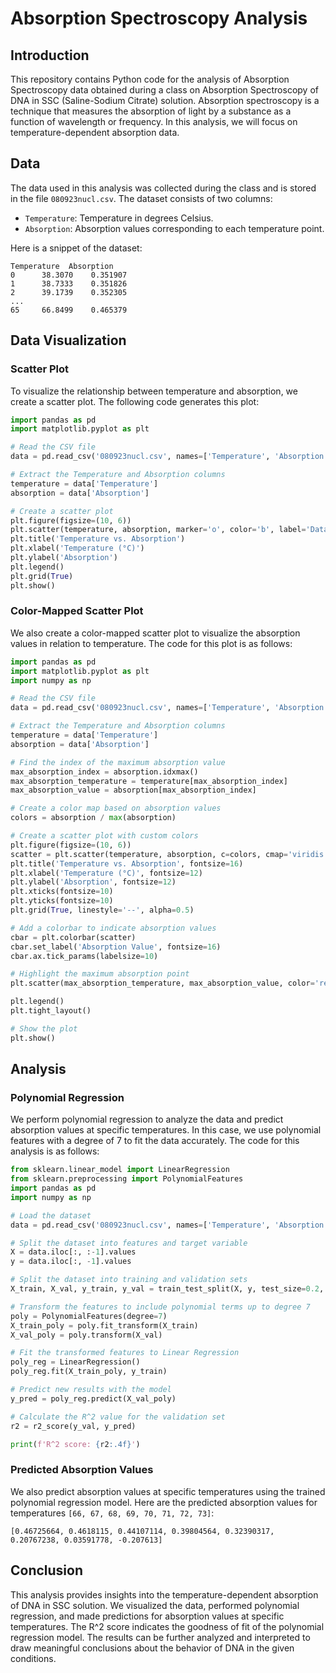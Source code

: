 # Absorption Spectroscopy Analysis

## Introduction

This repository contains Python code for the analysis of Absorption Spectroscopy data obtained during a class on Absorption Spectroscopy of DNA in SSC (Saline-Sodium Citrate) solution. Absorption spectroscopy is a technique that measures the absorption of light by a substance as a function of wavelength or frequency. In this analysis, we will focus on temperature-dependent absorption data.

## Data

The data used in this analysis was collected during the class and is stored in the file `080923nucl.csv`. The dataset consists of two columns:

- `Temperature`: Temperature in degrees Celsius.
- `Absorption`: Absorption values corresponding to each temperature point.

Here is a snippet of the dataset:

```
Temperature  Absorption
0      38.3070    0.351907
1      38.7333    0.351826
2      39.1739    0.352305
...
65     66.8499    0.465379
```

## Data Visualization

### Scatter Plot

To visualize the relationship between temperature and absorption, we create a scatter plot. The following code generates this plot:

```python
import pandas as pd
import matplotlib.pyplot as plt

# Read the CSV file
data = pd.read_csv('080923nucl.csv', names=['Temperature', 'Absorption'])

# Extract the Temperature and Absorption columns
temperature = data['Temperature']
absorption = data['Absorption']

# Create a scatter plot
plt.figure(figsize=(10, 6))
plt.scatter(temperature, absorption, marker='o', color='b', label='Data Points')
plt.title('Temperature vs. Absorption')
plt.xlabel('Temperature (°C)')
plt.ylabel('Absorption')
plt.legend()
plt.grid(True)
plt.show()
```

### Color-Mapped Scatter Plot

We also create a color-mapped scatter plot to visualize the absorption values in relation to temperature. The code for this plot is as follows:

```python
import pandas as pd
import matplotlib.pyplot as plt
import numpy as np

# Read the CSV file
data = pd.read_csv('080923nucl.csv', names=['Temperature', 'Absorption'])

# Extract the Temperature and Absorption columns
temperature = data['Temperature']
absorption = data['Absorption']

# Find the index of the maximum absorption value
max_absorption_index = absorption.idxmax()
max_absorption_temperature = temperature[max_absorption_index]
max_absorption_value = absorption[max_absorption_index]

# Create a color map based on absorption values
colors = absorption / max(absorption)

# Create a scatter plot with custom colors
plt.figure(figsize=(10, 6))
scatter = plt.scatter(temperature, absorption, c=colors, cmap='viridis', marker='o', label='Data Points')
plt.title('Temperature vs. Absorption', fontsize=16)
plt.xlabel('Temperature (°C)', fontsize=12)
plt.ylabel('Absorption', fontsize=12)
plt.xticks(fontsize=10)
plt.yticks(fontsize=10)
plt.grid(True, linestyle='--', alpha=0.5)

# Add a colorbar to indicate absorption values
cbar = plt.colorbar(scatter)
cbar.set_label('Absorption Value', fontsize=16)
cbar.ax.tick_params(labelsize=10)

# Highlight the maximum absorption point
plt.scatter(max_absorption_temperature, max_absorption_value, color='red', marker='o', s=70, label='Max Absorption')

plt.legend()
plt.tight_layout()

# Show the plot
plt.show()
```

## Analysis

### Polynomial Regression

We perform polynomial regression to analyze the data and predict absorption values at specific temperatures. In this case, we use polynomial features with a degree of 7 to fit the data accurately. The code for this analysis is as follows:

```python
from sklearn.linear_model import LinearRegression
from sklearn.preprocessing import PolynomialFeatures
import pandas as pd
import numpy as np

# Load the dataset
data = pd.read_csv('080923nucl.csv', names=['Temperature', 'Absorption'])

# Split the dataset into features and target variable
X = data.iloc[:, :-1].values
y = data.iloc[:, -1].values

# Split the dataset into training and validation sets
X_train, X_val, y_train, y_val = train_test_split(X, y, test_size=0.2, random_state=42)

# Transform the features to include polynomial terms up to degree 7
poly = PolynomialFeatures(degree=7)
X_train_poly = poly.fit_transform(X_train)
X_val_poly = poly.transform(X_val)

# Fit the transformed features to Linear Regression
poly_reg = LinearRegression()
poly_reg.fit(X_train_poly, y_train)

# Predict new results with the model
y_pred = poly_reg.predict(X_val_poly)

# Calculate the R^2 value for the validation set
r2 = r2_score(y_val, y_pred)

print(f'R^2 score: {r2:.4f}')
```

### Predicted Absorption Values

We also predict absorption values at specific temperatures using the trained polynomial regression model. Here are the predicted absorption values for temperatures `[66, 67, 68, 69, 70, 71, 72, 73]`:

```
[0.46725664, 0.4618115, 0.44107114, 0.39804564, 0.32390317, 0.20767238, 0.03591778, -0.207613]
```

## Conclusion

This analysis provides insights into the temperature-dependent absorption of DNA in SSC solution. We visualized the data, performed polynomial regression, and made predictions for absorption values at specific temperatures. The R^2 score indicates the goodness of fit of the polynomial regression model. The results can be further analyzed and interpreted to draw meaningful conclusions about the behavior of DNA in the given conditions.

